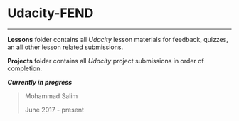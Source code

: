 # Udacity-FEND
---
**Lessons** folder contains all *Udacity* lesson materials for feedback, quizzes, an all other lesson related submissions.

**Projects** folder contains all *Udacity* project submissions in order of completion.

**_Currently in progress_**

> Mohammad Salim
>
> June 2017 - present
